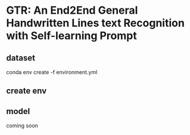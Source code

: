# GTR: An End2End General Handwritten Lines text Recognition with Self-learning Prompt


## dataset
conda env create -f environment.yml
## create env

## model

coming soon
